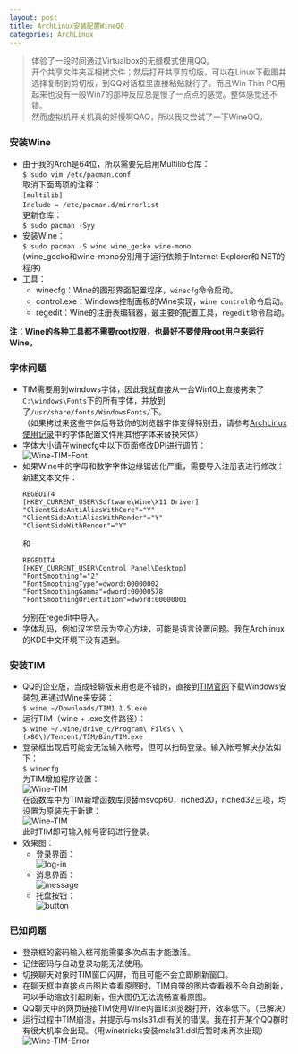 ```yaml
---
layout: post
title: ArchLinux安装配置WineQQ
categories: ArchLinux
---
```


> 体验了一段时间通过Virtualbox的无缝模式使用QQ。  
> 开个共享文件夹互相拷文件；然后打开共享剪切版，可以在Linux下截图并选择复制到剪切版，到QQ对话框里直接粘贴就行了。而且Win Thin PC用起来也没有一般Win7的那种反应总是慢了一点点的感觉。整体感觉还不错。  
> 然而虚拟机开关机真的好慢啊QAQ，所以我又尝试了一下WineQQ。  

<!-- more -->

### 安装Wine
* 由于我的Arch是64位，所以需要先启用Multilib仓库：  
  `$ sudo vim /etc/pacman.conf`  
  取消下面两项的注释：  
  `[multilib]`  
  `Include = /etc/pacman.d/mirrorlist`  
  更新仓库：  
  `$ sudo pacman -Syy`  
* 安装Wine：  
  `$ sudo pacman -S wine wine_gecko wine-mono`  
  (wine_gecko和wine-mono分别用于运行依赖于Internet Explorer和.NET的程序)  
* 工具：  
  * winecfg：Wine的图形界面配置程序，`winecfg`命令启动。  
  * control.exe：Windows控制面板的Wine实现，`wine control`命令启动。  
  * regedit：Wine的注册表编辑器，最主要的配置工具，`regedit`命令启动。  

**注：Wine的各种工具都不需要root权限，也最好不要使用root用户来运行Wine。**

### 字体问题
* TIM需要用到windows字体，因此我就直接从一台Win10上直接拷来了`C:\windows\Fonts`下的所有字体，并放到了`/usr/share/fonts/WindowsFonts/`下。  
  （如果拷过来这些字体后导致你的浏览器字体变得特别丑，请参考[ArchLinux使用记录](https://whoisnian.com/2017/04/07/ArchLinux%E4%BD%BF%E7%94%A8%E8%AE%B0%E5%BD%95/)中的字体配置文件用其他字体来替换宋体）  
* 字体大小请在winecfg中以下页面修改DPI进行调节：  
  ![Wine-TIM-Font](/public/image/wine_font.png)
* 如果Wine中的字母和数字字体边缘锯齿化严重，需要导入注册表进行修改：
  新建文本文件：  
  ```
  REGEDIT4
  [HKEY_CURRENT_USER\Software\Wine\X11 Driver]
  "ClientSideAntiAliasWithCore"="Y"
  "ClientSideAntiAliasWithRender"="Y"
  "ClientSideWithRender"="Y"
  ```
  和  
  ```
  REGEDIT4
  [HKEY_CURRENT_USER\Control Panel\Desktop]
  "FontSmoothing"="2"
  "FontSmoothingType"=dword:00000002
  "FontSmoothingGamma"=dword:00000578
  "FontSmoothingOrientation"=dword:00000001
  ```
  分别在regedit中导入。  
* 字体乱码，例如汉字显示为空心方块，可能是语言设置问题。我在Archlinux的KDE中文环境下没有遇到。

### 安装TIM
* QQ的企业版，当成轻聊版来用也是不错的，直接到[TIM官网](http://tim.qq.com)下载Windows安装包,再通过Wine来安装：  
  `$ wine ~/Downloads/TIM1.1.5.exe`  
* 运行TIM（wine + .exe文件路径）：  
  `$ wine ~/.wine/drive_c/Program\ Files\ \(x86\)/Tencent/TIM/Bin/TIM.exe`  
* 登录框出现后可能会无法输入帐号，但可以扫码登录。输入帐号解决办法如下：  
  `$ winecfg`  
  为TIM增加程序设置：  
  ![Wine-TIM](/public/image/wine_tim_1.png)  
  在函数库中为TIM新增函数库顶替msvcp60，riched20，riched32三项，均设置为原装先于新建：  
  ![Wine-TIM](/public/image/wine_tim_2.png)  
  此时TIM即可输入帐号密码进行登录。  
* 效果图：  
  * 登录界面：  
  ![log-in](/public/image/wine_tim_show1.png)
  * 消息界面：  
  ![message](/public/image/wine_tim_show2.png)
  * 托盘按钮：  
  ![button](/public/image/wine_tim_bar.png)

### 已知问题
* 登录框的密码输入框可能需要多次点击才能激活。  
* 记住密码与自动登录功能无法使用。  
* 切换聊天对象时TIM窗口闪屏，而且可能不会立即刷新窗口。  
* 在聊天框中直接点击图片查看原图时，TIM自带的图片查看器不会自动刷新，可以手动缩放引起刷新，但大图仍无法流畅查看原图。  
* QQ聊天中的网页链接TIM使用Wine内置IE浏览器打开，效率低下。（已解决）  
* 运行过程中TIM崩溃，并提示与msls31.dll有关的错误。我在打开某个QQ群时有很大机率会出现。（用winetricks安装msls31.ddl后暂时未再次出现）  
  ![Wine-TIM-Error](/public/image/wine_tim_error.png)
